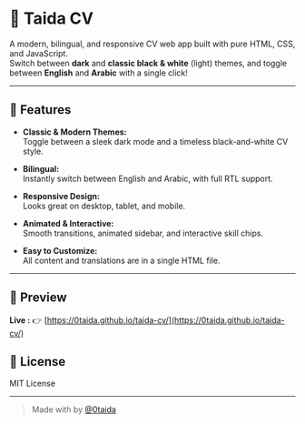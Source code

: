 # 📝 Taida CV

A modern, bilingual, and responsive CV web app built with pure HTML, CSS, and JavaScript.  
Switch between **dark** and **classic black & white** (light) themes, and toggle between **English** and **Arabic** with a single click!

---

## 🚀 Features

- **Classic & Modern Themes:**  
  Toggle between a sleek dark mode and a timeless black-and-white CV style.

- **Bilingual:**  
  Instantly switch between English and Arabic, with full RTL support.

- **Responsive Design:**  
  Looks great on desktop, tablet, and mobile.

- **Animated & Interactive:**  
  Smooth transitions, animated sidebar, and interactive skill chips.

- **Easy to Customize:**  
  All content and translations are in a single HTML file.

---

## 📸 Preview

**Live :** 👉 [https://0taida.github.io/taida-cv/](https://0taida.github.io/taida-cv/)



## 📄 License

MIT License

---

> Made with by [@0taida](https://github.com/0taida)
